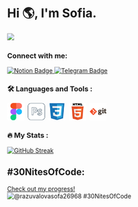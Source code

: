 

# Hi 🌎, I'm Sofia.
<div id="header" >
  <img src="https://media.giphy.com/media/n4FpwV0JxhYjtBjn4U/giphy.gif"  /> 
</div>


### Connect with me:

<div id="badges">
  <a href="https://sofianarazuvalova.super.site">
  <img src="https://img.shields.io/badge/resume-orange?logo=notion&logoColor=white" alt="Notion Badge"/>
  </a>
   <a href="https://telegram.me/chtogdesofiko">
  <img src="https://img.shields.io/badge/Telegram-blue?logo=telegram&logoColor=white" alt="Telegram Badge"/>
  </a>
</div>


### :hammer_and_wrench: Languages and Tools :
<div>
  <img src="https://github.com/devicons/devicon/blob/master/icons/figma/figma-original.svg" title="Figma" alt="Figma" width="40" height="40"/>&nbsp;
  <img src="https://github.com/devicons/devicon/blob/master/icons/photoshop/photoshop-line.svg" title="Photoshop" alt="Photoshop" width="40" height="40"/>&nbsp;
  <img src="https://github.com/devicons/devicon/blob/master/icons/css3/css3-original.svg" title="CSS" alt="CSS" width="40" height="40"/>&nbsp;
  <img src="https://github.com/devicons/devicon/blob/master/icons/html5/html5-original-wordmark.svg" title="HTML" alt="HTML" width="40" height="40"/>&nbsp;
  <img src="https://github.com/devicons/devicon/blob/master/icons/git/git-original-wordmark.svg" title="Git" alt="Git" width="40" height="40"/>&nbsp;
</div>



### :fire: My Stats :
<div>
  
[![GitHub Streak](http://github-readme-streak-stats.herokuapp.com?user=sofiazar&theme=tokyonight-duo&hide_border=true&date_format=j%20M%5B%20Y%5D&mode=weekly)](https://git.io/streak-stats)

</div>


## #30NitesOfCode:
  [Check out my progress!](https://www.codedex.io/@razuvalovasofa26968/30-nites-of-code)  
  ![@razuvalovasofa26968 #30NitesOfCode](https://www.codedex.io/api/petStatus?user=razuvalovasofa26968)
